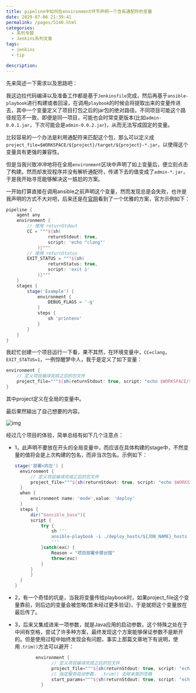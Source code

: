 ```yaml
---
title: pipeline中如何在environment环节声明一个含有通配符的变量
date: 2020-07-06 21:39:41
permalink: /pages/5140.html
categories: 
  - 系列专题
  - Jenkins系列文章
tags: 
  - jenkins
  - tip

description: 
---
```


先来简述一下需求以及思路吧：

我这边拉代码编译以及准备工作都是基于`Jenkinsfile`完成，然后再基于`ansible-playbook`进行构建或者回滚，在调用`playbook`的时候会将提取出来的变量传进去，其中一个变量定义了项目打包之后的jar包的绝对路径。不同项目可能这个路径规范不一致，即便是同一项目，可能也会时常变更版本(比如`admin-0.0.1.jar`，下次可能会是`admin-0.0.2.jar`)，从而无法写成固定的变量。

比较容易的一个办法是利用通配符来匹配这个包，那么可以定义成 `project_file=$WORKSPACE/${project}/target/${project}-*.jar`，以使得这个变量具有更强的兼容性。

但是当我兴致冲冲地将在全局`environment`区块中声明了如上变量后，便立刻点击了构建。然而却发现程序并没有解析通配符，传递下去的值变成了`admin-*.jar`，于是我开始寻觅能够解决这一尴尬的方案。

一开始打算直接在调用ansible之前声明这个变量，然而发现总是会失败，也许是我声明的方式不大对吧，后来还是在[官网](https://www.jenkins.io/zh/doc/book/pipeline/jenkinsfile/)看到了一个优雅的方案，官方示例如下：

```groovy
pipeline {
    agent any 
    environment {
        // 使用 returnStdout
        CC = """${sh(
                returnStdout: true,
                script: 'echo "clang"'
            )}""" 
        // 使用 returnStatus
        EXIT_STATUS = """${sh(
                returnStatus: true,
                script: 'exit 1'
            )}"""
    }
    stages {
        stage('Example') {
            environment {
                DEBUG_FLAGS = '-g'
            }
            steps {
                sh 'printenv'
            }
        }
    }
}
```

我赶忙创建一个项目运行一下看，果不其然，在环境变量中，`CC=clang`，`EXIT_STATUS=1`，一例惊醒梦中人，我于是定义了如下变量：

```groovy
environment {
    // 定义项目编译完成之后的包文件
    project_file="""${sh(returnStdout: true, script: "echo $WORKSPACE/${project}/target/${project}-*.jar")}"""
}
```

其中project定义在全局的变量中。

最后果然输出了自己想要的内容。

![img](http://t.eryajf.net/imgs/2021/09/43351899888b2176.jpg)

经过几个项目的体验，简单总结有如下几个注意点：

- 1，此声明不要放在开头的全局变量中，而应该在具体构建的stage中，不然变量的值将会是上次构建的包名，而非当次包名。示例如下：

  ```groovy
  stage('部署<向左') {
    environment {
        // 定义项目编译完成之后的包文件
        project_file="""${sh(returnStdout: true, script: "echo $WORKSPACE/${project}/target/${project}-*.jar")}"""
    }
    when {
        environment name: 'mode',value: 'deploy'
    }
    steps {
        dir("$ansible_base"){
        script {                    
            try {
                sh '''
                ansible-playbook -i ./deploy_hosts/${JOB_NAME}_hosts --tags "deploy,${project}" site.yml -e "project"=$project -e "_version"=${_version} -e "JOB_NAME"=${JOB_NAME} -e "remote_host"=${remote_host} -e "server_port"=${server_port} -e project_env=${project_env} -e project_user=${project_user} -e start_Xms=${start_Xms} -e start_Xmx=${start_Xmx} -e "project_file"=${project_file}
                '''
            }catch(exc) {
                Reason = "项目部署步骤出错"
                throw(exc)
            }
        }
        } 
    }
  }
  ```

- 2，有一个奇怪的坑是，当我将变量传给playbook时，如果project_file这个变量靠前，则后边的变量会被忽略(暂未经过更多验证)，于是就把这个变量放在最后传了。

- 3，后来又集成进来一项参数，就是Java应用的启动参数，这个特殊之处在于中间有空格，尝试了许多种方案，最终发现这个方案能够保证参数不是断开的。但是使用过程中始终发现会有问题，事实上那篇文章地下有说明，使用`.trim()`方法可以避开：

  ```groovy
          environment {
                // 定义项目编译完成之后的包文件
                project_file="""${sh(returnStdout: true, script: "echo ${jar_file}").trim()}"""
                // 指定服务启动参数， .trim() 去除末尾的空格
                start_params="""${sh(returnStdout: true, script: "echo ${start_param}").trim()}"""
            }
  ```

